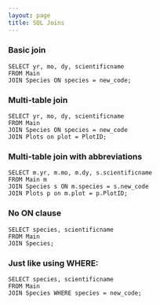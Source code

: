 ```yaml
---
layout: page
title: SQL Joins
---
```


### Basic join

```
SELECT yr, mo, dy, scientificname
FROM Main
JOIN Species ON species = new_code;
```

### Multi-table join

```
SELECT yr, mo, dy, scientificname
FROM Main
JOIN Species ON species = new_code
JOIN Plots on plot = PlotID;
```

### Multi-table join with abbreviations

```
SELECT m.yr, m.mo, m.dy, s.scientificname
FROM Main m
JOIN Species s ON m.species = s.new_code
JOIN Plots p on m.plot = p.PlotID;
```

### No ON clause

```
SELECT species, scientificname
FROM Main
JOIN Species;
```

### Just like using WHERE:

```
SELECT species, scientificname
FROM Main
JOIN Species WHERE species = new_code;
```
